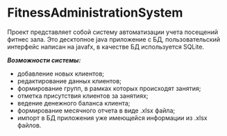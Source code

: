 # FitnessAdministrationSystem

Проект представляет собой систему автоматизации учета посещений фитнес зала. Это десктопное java приложение с БД, пользовательский интерфейс написан на javafx, в качестве БД используется SQLite.

***Возможности системы:***
* добавление новых клиентов;
* редактирование данных клиентов;
* формирование групп, в рамках которых происходят занятия;
* отметка присутствия клиентов за занятиях;
* ведение денежного баланса клиента;
* формирование месячного отчета в виде .xlsx файла;
* импорт в БД приложения уже имеющейся информации из .xlsx файлов.
